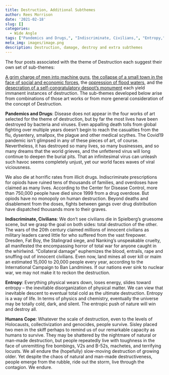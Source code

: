 ```yaml
---
title: Destruction, Additional Subthemes
author: Rees Morrison
date: '2021-02-18'
slug: []
categories:
  - Wide Angle
tags: ["Pandemics and Drugs,", "Indiscriminate, Civilians,", "Entropy,", "Humans Cope", ]
meta_img: images/image.png
description: Destruction, damage, destroy and extra subthemes
---
```


The four posts associated with the theme of Destruction each suggest their own set of sub-themes:

[A grim charge of men into machine guns](https://themesfromart.com/blog/2021-02-18-destruction-saving-private-ryan-a-movie-by-steven-spielberg/destructionsaving/), [the collapse of a small town in the face of social and economic forces](https://themesfromart.com/blog/2021-02-18-destruction-from-my-hometown-a-rock-ballad-by-bruce-springsteen/destructhometown/), the [oppression of flood waters](https://themesfromart.com/blog/2021-02-18-destruction-from-flood-at-port-marly-a-painting-by-alfred-sisley/destructionflood/), and the [desecration of a self-congratulatory despot’s monument](https://themesfromart.com/blog/2021-02-18-destruction-ozymandias-a-poem-by-percy-bysshe-shelley/destructoz/) each yield immanent instances of destruction.   The sub-themes developed below arise from combinations of those art works or from more general consideration of the concept of Destruction. 

<!--more-->

**Pandemics and Drugs**:  Disease does not appear in the four works of art selected for the theme of destruction, but by far the most lives have been destroyed by bacteria and viruses.   Even appalling death tolls from global fighting over multiple years doesn’t begin to reach the casualties from the flu, dysentery, smallpox, the plague and other medical scythes.   The Covid19 pandemic isn’t glimpsed in any of these pieces of art, of course.  Nevertheless, it has destroyed so many lives, so many businesses, and so many dreams that the world grieves, and the unfettered virus will long continue to deepen the burial pits. That an infinitesimal virus can unleash such havoc seems completely unjust, yet our world faces waves of viral viciousness.

We also die at horrific rates from illicit drugs.  Indiscriminate prescriptions for opiods have ruined tens of thousands of families, and overdoses have claimed as many lives.   According to the Center for Disease Control, more than 750,000 people have died since 1999 from a drug overdose.  But opiods have no monopoly on human destruction.  Beyond deaths and disablement from the doses, fights between gangs over drug distribution have dispatched thousands more to their graves.  

**Indiscriminate, Civilians**: We don’t see civilians die in Spielberg’s gruesome scene, but we grasp the goal on both sides: total destruction of the other.  The wars of the 20th century claimed millions of innocent civilians as military leaders cared little for who suffered from the vast firepower.  Dresden, Fat Boy, the Stalingrad siege, and Nanking’s unspeakable cruelty, all manifested the encompassing horror of total war for anyone caught in the whirlwind.   “Collateral damage” euphemizes the blood, entrails, rape and snuffing out of innocent civilians.   Even now, land mines all over kill or maim an estimated 15,000 to 20,000 people every year, according to the International Campaign to Ban Landmines.  If our nations ever sink to nuclear war, we may not make it to reckon the destruction. 

**Entropy**:  Everything physical wears down, loses energy, slides toward entropy – the inevitable disorganization of physical matter.  We can view that inevitable descent to eventual total cold as the ultimate destruction.  Entropy is a way of life.  In terms of physics and chemistry, eventually the universe may be totally cold, dark, and silent.  The entropic push of nature will win and destroy all.

**Humans Cope**:  Whatever the scale of destruction, even to the levels of Holocausts, collectivization and genocides, people survive.  Sisley placed two men in the skiff perhaps to remind us of our remarkable capacity as humans to survive.  They may be shattered by the nightmare of natural or man-made destruction, but people repeatedly live with toughness in the face of unremitting fire bombings, V2s and B-52s, machetes, and terrifying locusts.  We all endure the (hopefully) slow-moving destruction of growing older.  Yet despite the chaos of natural and man-made destructiveness, people emerge from the rubble, ride out the storm, live through the contagion.  We endure.
